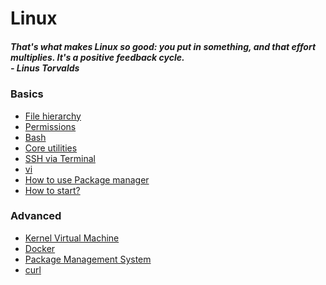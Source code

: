 # Linux
##### <em> That's what makes Linux so good: you put in something, and that effort multiplies. It's a positive feedback cycle. <br> - Linus Torvalds </em> 

### Basics
- [File hierarchy](https://man.archlinux.org/man/file-hierarchy.7.en)
- [Permissions](rwx.md)
- [Bash](https://learnxinyminutes.com/docs/bash/)
- [Core utilities](https://wiki.archlinux.org/title/core_utilities) 
- [SSH via Terminal](ssh.md)
- [vi](VI.md)
- [How to use Package manager]()
- [How to start?]()

### Advanced
- [Kernel Virtual Machine](kvm.md)
- [Docker]()
- [Package Management System]()
- [curl](https://curl.se/)

